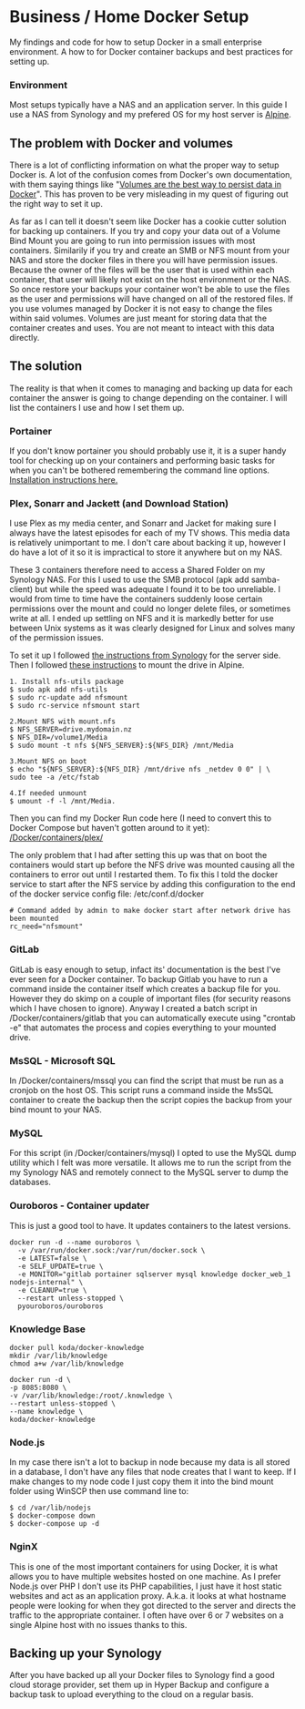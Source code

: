 # Business / Home Docker Setup
My findings and code for how to setup Docker in a small enterprise environment. A how to for Docker container backups and best practices for setting up. 

### Environment
Most setups typically have a NAS and an application server. In this guide I use a NAS from Synology and my prefered OS for my host server is [Alpine](https://alpinelinux.org/). 

## The problem with Docker and volumes
There is a lot of conflicting information on what the proper way to setup Docker is. A lot of the confusion comes from Docker's own documentation, with them saying things like "[Volumes are the best way to persist data in Docker](https://docs.docker.com/storage/)". This has proven to be very misleading in my quest of figuring out the right way to set it up. 

As far as I can tell it doesn't seem like Docker has a cookie cutter solution for backing up containers. If you try and copy your data out of a Volume Bind Mount you are going to run into permission issues with most containers. Similarily if you try and create an SMB or NFS mount from your NAS and store the docker files in there you will have permission issues. Because the owner of the files will be the user that is used within each container, that user will likely not exist on the host environment or the NAS. So once restore your backups your container won't be able to use the files as the user and permissions will have changed on all of the restored files. 
If you use volumes managed by Docker it is not easy to change the files within said volumes. Volumes are just meant for storing data that the container creates and uses. You are not meant to inteact with this data directly. 

## The solution
The reality is that when it comes to managing and backing up data for each container the answer is going to change depending on the container. I will list the containers I use and how I set them up. 

### Portainer
If you don't know portainer you should probably use it, it is a super handy tool for checking up on your containers and performing basic tasks for when you can't be bothered remembering the command line options. [Installation instructions here.](https://docs.portainer.io/v/ce-2.9/start/install/server/docker/linux)

### Plex, Sonarr and Jackett (and Download Station)
I use Plex as my media center, and Sonarr and Jacket for making sure I always have the latest episodes for each of my TV shows. This media data is relatively unimportant to me. I don't care about backing it up, however I do have a lot of it so it is impractical to store it anywhere but on my NAS. 

These 3 containers therefore need to access a Shared Folder on my Synology NAS. For this I used to use the SMB protocol (apk add samba-client) but while the speed was adequate I found it to be too unreliable. I would from time to time have the containers suddenly loose certain permissions over the mount and could no longer delete files, or sometimes write at all. I ended up settling on NFS and it is markedly better for use between Unix systems as it was clearly designed for Linux and solves many of the permission issues. 

To set it up I followed [the instructions from Synology](https://kb.synology.com/en-us/DSM/tutorial/How_to_access_files_on_Synology_NAS_within_the_local_network_NFS) for the server side. Then I followed [these instructions](https://www.hiroom2.com/2017/08/22/alpinelinux-3-6-nfs-utils-client-en/) to mount the drive in Alpine. 
```
1. Install nfs-utils package
$ sudo apk add nfs-utils
$ sudo rc-update add nfsmount
$ sudo rc-service nfsmount start

2.Mount NFS with mount.nfs
$ NFS_SERVER=drive.mydomain.nz
$ NFS_DIR=/volume1/Media
$ sudo mount -t nfs ${NFS_SERVER}:${NFS_DIR} /mnt/Media

3.Mount NFS on boot
$ echo "${NFS_SERVER}:${NFS_DIR} /mnt/drive nfs _netdev 0 0" | \
sudo tee -a /etc/fstab

4.If needed unmount
$ umount -f -l /mnt/Media.
```

Then you can find my Docker Run code here (I need to convert this to Docker Compose but haven't gotten around to it yet): [/Docker/containers/plex/](https://github.com/Loizzus/EnterpriseDockerSetup/blob/main/Docker/containers/plex/dockerRunScript.txt)

The only problem that I had after setting this up was that on boot the containers would start up before the NFS drive was mounted causing all the containers to error out until I restarted them. To fix this I told the docker service to start after the NFS service by adding this configuration to the end of the docker service config file: /etc/conf.d/docker
```
# Command added by admin to make docker start after network drive has been mounted
rc_need="nfsmount"
```

### GitLab
GitLab is easy enough to setup, infact its' documentation is the best I've ever seen for a Docker container. To backup Gitlab you have to run a command inside the container itself which creates a backup file for you. However they do skimp on a couple of important files (for security reasons which I have chosen to ignore). Anyway I created a batch script in /Docker/containers/gitlab that you can automatically execute using "crontab -e" that automates the process and copies everything to your mounted drive. 

### MsSQL - Microsoft SQL
In /Docker/containers/mssql you can find the script that must be run as a cronjob on the host OS. This script runs a command inside the MsSQL container to create the backup then the script copies the backup from your bind mount to your NAS. 

### MySQL
For this script (in /Docker/containers/mysql) I opted to use the MySQL dump utility which I felt was more versatile. It allows me to run the script from the my Synology NAS and remotely connect to the MySQL server to dump the databases. 

### Ouroboros - Container updater
This is just a good tool to have. It updates containers to the latest versions. 
```
docker run -d --name ouroboros \
  -v /var/run/docker.sock:/var/run/docker.sock \
  -e LATEST=false \
  -e SELF_UPDATE=true \
  -e MONITOR="gitlab portainer sqlserver mysql knowledge docker_web_1 nodejs-internal" \
  -e CLEANUP=true \
  --restart unless-stopped \
  pyouroboros/ouroboros
```

### Knowledge Base
```
docker pull koda/docker-knowledge
mkdir /var/lib/knowledge
chmod a+w /var/lib/knowledge

docker run -d \
-p 8085:8080 \
-v /var/lib/knowledge:/root/.knowledge \
--restart unless-stopped \
--name knowledge \
koda/docker-knowledge
```

### Node.js
In my case there isn't a lot to backup in node because my data is all stored in a database, I don't have any files that node creates that I want to keep. If I make changes to my node code I just copy them it into the bind mount folder using WinSCP then use command line to:
```
$ cd /var/lib/nodejs
$ docker-compose down
$ docker-compose up -d
```

### NginX
This is one of the most important containers for using Docker, it is what allows you to have multiple websites hosted on one machine. As I prefer Node.js over PHP I don't use its PHP capabilities, I just have it host static websites and act as an application proxy. A.k.a. it looks at what hostname people were looking for when they got directed to the server and directs the traffic to the appropriate container. I often have over 6 or 7 websites on a single Alpine host with no issues thanks to this. 

## Backing up your Synology
After you have backed up all your Docker files to Synology find a good cloud storage provider, set them up in Hyper Backup and configure a backup task to upload everything to the cloud on a regular basis. 

